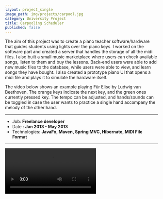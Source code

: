 ```yaml
---
layout: project_single
image_path: img/projects/carpool.jpg
category: University Project
title: Carpooling Scheduler
published: false
---
```

The aim of this project was to create a piano teacher software/hardware that guides
students using lights over the piano keys. I worked on the software part and created a server that handles
the storage of all the midi files. I also built a small music marketplace where users can check available songs,
listen to them and buy the lessons. Back-end users were able to add new music files to the database,
while users were able to view, and learn songs they have bought. I also created a prototype piano UI that opens
a midi file and plays it to simulate the hardware itself.

The video below shows an example playing Für Elise by Ludwig van Beethoven. The orange keys indicate the next key,
and the green ones currently pressed key. The tempo can be adjusted, and hands/sounds can be toggled in case the
user wants to practice a single hand accompany the melody of the other hand.

---

* Job: **Freelance developer**
* Date : **Jan 2013 - May 2013**
* Technologies: **JavaFx, Maven, Spring MVC, Hibernate, MIDI File Format**

---

<video controls>
  <source src="{{base}}/img/piano.mp4" type="video/mp4">
</video>
